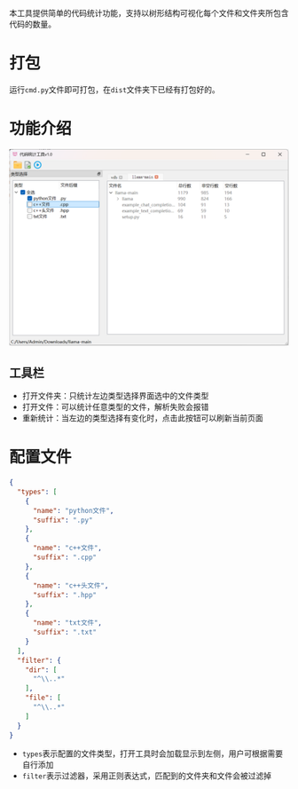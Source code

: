 本工具提供简单的代码统计功能，支持以树形结构可视化每个文件和文件夹所包含代码的数量。



# 打包

运行`cmd.py`文件即可打包，在`dist`文件夹下已经有打包好的。



# 功能介绍

![image-20250404142934364](./assets/image-20250404142934364.png)

## 工具栏

- 打开文件夹：只统计左边类型选择界面选中的文件类型
- 打开文件：可以统计任意类型的文件，解析失败会报错
- 重新统计：当左边的类型选择有变化时，点击此按钮可以刷新当前页面



# 配置文件

```json
{
  "types": [
    {
      "name": "python文件",
      "suffix": ".py"
    },
    {
      "name": "c++文件",
      "suffix": ".cpp"
    },
    {
      "name": "c++头文件",
      "suffix": ".hpp"
    },
    {
      "name": "txt文件",
      "suffix": ".txt"
    }
  ],
  "filter": {
    "dir": [
      "^\\..*"
    ],
    "file": [
      "^\\..*"
    ]
  }
}
```

- `types`表示配置的文件类型，打开工具时会加载显示到左侧，用户可根据需要自行添加
- `filter`表示过滤器，采用正则表达式，匹配到的文件夹和文件会被过滤掉
